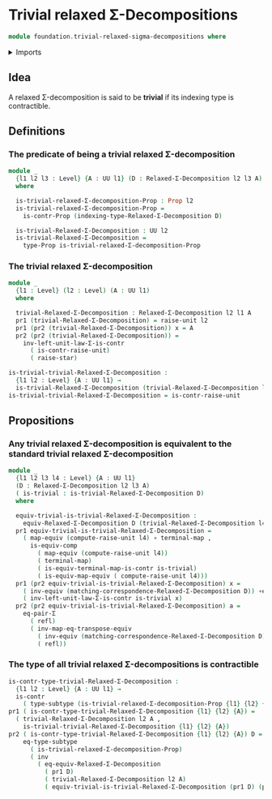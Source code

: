 # Trivial relaxed Σ-Decompositions

```agda
module foundation.trivial-relaxed-sigma-decompositions where
```

<details><summary>Imports</summary>

```agda
open import foundation.contractible-types
open import foundation.dependent-pair-types
open import foundation.equivalences
open import foundation.functions
open import foundation.relaxed-sigma-decompositions
open import foundation.type-arithmetic-dependent-pair-types
open import foundation.unit-type
open import foundation.universe-levels

open import foundation-core.equality-dependent-pair-types
open import foundation-core.identity-types
open import foundation-core.propositions
open import foundation-core.subtypes
```

</details>

## Idea

A relaxed Σ-decomposition is said to be **trivial** if its indexing type is
contractible.

## Definitions

### The predicate of being a trivial relaxed Σ-decomposition

```agda
module _
  {l1 l2 l3 : Level} {A : UU l1} (D : Relaxed-Σ-Decomposition l2 l3 A)
  where

  is-trivial-relaxed-Σ-decomposition-Prop : Prop l2
  is-trivial-relaxed-Σ-decomposition-Prop =
    is-contr-Prop (indexing-type-Relaxed-Σ-Decomposition D)

  is-trivial-Relaxed-Σ-Decomposition : UU l2
  is-trivial-Relaxed-Σ-Decomposition =
    type-Prop is-trivial-relaxed-Σ-decomposition-Prop
```

### The trivial relaxed Σ-decomposition

```agda
module _
  {l1 : Level} (l2 : Level) (A : UU l1)
  where

  trivial-Relaxed-Σ-Decomposition : Relaxed-Σ-Decomposition l2 l1 A
  pr1 (trivial-Relaxed-Σ-Decomposition) = raise-unit l2
  pr1 (pr2 (trivial-Relaxed-Σ-Decomposition)) x = A
  pr2 (pr2 (trivial-Relaxed-Σ-Decomposition)) =
    inv-left-unit-law-Σ-is-contr
      ( is-contr-raise-unit)
      ( raise-star)

is-trivial-trivial-Relaxed-Σ-Decomposition :
  {l1 l2 : Level} {A : UU l1} →
  is-trivial-Relaxed-Σ-Decomposition (trivial-Relaxed-Σ-Decomposition l2 A)
is-trivial-trivial-Relaxed-Σ-Decomposition = is-contr-raise-unit
```

## Propositions

### Any trivial relaxed Σ-decomposition is equivalent to the standard trivial relaxed Σ-decomposition

```agda
module _
  {l1 l2 l3 l4 : Level} {A : UU l1}
  (D : Relaxed-Σ-Decomposition l2 l3 A)
  ( is-trivial : is-trivial-Relaxed-Σ-Decomposition D)
  where

  equiv-trivial-is-trivial-Relaxed-Σ-Decomposition :
    equiv-Relaxed-Σ-Decomposition D (trivial-Relaxed-Σ-Decomposition l4 A)
  pr1 equiv-trivial-is-trivial-Relaxed-Σ-Decomposition =
    ( map-equiv (compute-raise-unit l4) ∘ terminal-map ,
      is-equiv-comp
        ( map-equiv (compute-raise-unit l4))
        ( terminal-map)
        ( is-equiv-terminal-map-is-contr is-trivial)
        ( is-equiv-map-equiv ( compute-raise-unit l4)))
  pr1 (pr2 equiv-trivial-is-trivial-Relaxed-Σ-Decomposition) x =
    ( inv-equiv (matching-correspondence-Relaxed-Σ-Decomposition D)) ∘e
    ( inv-left-unit-law-Σ-is-contr is-trivial x)
  pr2 (pr2 equiv-trivial-is-trivial-Relaxed-Σ-Decomposition) a =
    eq-pair-Σ
      ( refl)
      ( inv-map-eq-transpose-equiv
        ( inv-equiv (matching-correspondence-Relaxed-Σ-Decomposition D))
        ( refl))
```

### The type of all trivial relaxed Σ-decompositions is contractible

```agda
is-contr-type-trivial-Relaxed-Σ-Decomposition :
  {l1 l2 : Level} {A : UU l1} →
  is-contr
    ( type-subtype (is-trivial-relaxed-Σ-decomposition-Prop {l1} {l2} {l1} {A}))
pr1 ( is-contr-type-trivial-Relaxed-Σ-Decomposition {l1} {l2} {A}) =
  ( trivial-Relaxed-Σ-Decomposition l2 A ,
    is-trivial-trivial-Relaxed-Σ-Decomposition {l1} {l2} {A})
pr2 ( is-contr-type-trivial-Relaxed-Σ-Decomposition {l1} {l2} {A}) D =
    eq-type-subtype
      ( is-trivial-relaxed-Σ-decomposition-Prop)
      ( inv
        ( eq-equiv-Relaxed-Σ-Decomposition
          ( pr1 D)
          ( trivial-Relaxed-Σ-Decomposition l2 A)
          ( equiv-trivial-is-trivial-Relaxed-Σ-Decomposition (pr1 D) (pr2 D))))
```
